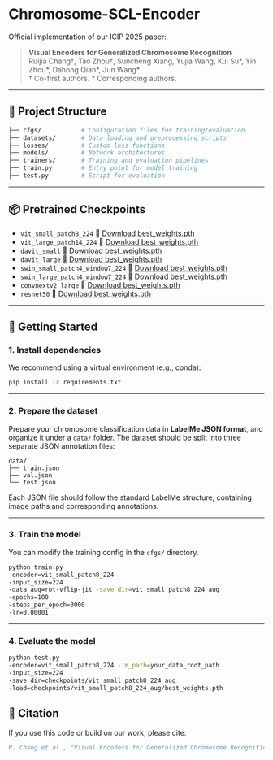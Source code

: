 # Chromosome-SCL-Encoder

Official implementation of our ICIP 2025 paper:

> **Visual Encoders for Generalized Chromosome Recognition**  
> Ruijia Chang†, Tao Zhou†, Suncheng Xiang, Yujia Wang, Kui Su*, Yin Zhou*, Dahong Qian*, Jun Wang*  
> † Co-first authors. * Corresponding authors.

---

## 📂 Project Structure

```bash
├── cfgs/           # Configuration files for training/evaluation
├── datasets/       # Data loading and preprocessing scripts
├── losses/         # Custom loss functions
├── models/         # Network architectures
├── trainers/       # Training and evaluation pipelines
├── train.py        # Entry point for model training
├── test.py         # Script for evaluation
````
---

## 📦 Pretrained Checkpoints

* `vit_small_patch8_224` 
  🔗 [Download best\_weights.pth](https://drive.google.com/drive/folders/119DsFWtH2I0XKpQS58VDzTxQMmaBFKyS)
* `vit_large_patch14_224` 
  🔗 [Download best\_weights.pth](https://drive.google.com/drive/folders/1czzbnQAmyfm0Vmne43T-qHltJq_9t8_b)
* `davit_small` 
  🔗 [Download best\_weights.pth](https://drive.google.com/drive/folders/1_BItztBrBIRmAe0wJIAmDID3jiHNExvy)
* `davit_large` 
  🔗 [Download best\_weights.pth](https://drive.google.com/drive/folders/1zb5RhXRP-POwGiypDMIAlzllfIly40Pl)
* `swin_small_patch4_window7_224` 
  🔗 [Download best\_weights.pth](https://drive.google.com/drive/folders/1TWL7FMCElxFFHKoAG_dk7UQ-zf1XZiLP)
* `swin_large_patch4_window7_224` 
  🔗 [Download best\_weights.pth](https://drive.google.com/drive/folders/1kt5YKHqtBd4R_BW74y5MXLmrUTb8N5UN)
* `convnextv2_large` 
  🔗 [Download best\_weights.pth](https://drive.google.com/drive/folders/1bmNrq2JgQMzccEgdo3nVNALL49y5qrFq)
* `resnet50` 
  🔗 [Download best\_weights.pth](https://drive.google.com/drive/folders/13l_2QI9EMfyaX9qPbalUhzjLme-AViSg)
---


## 🚀 Getting Started

### 1. Install dependencies

We recommend using a virtual environment (e.g., conda):

```bash
pip install -r requirements.txt
```
---

### 2. Prepare the dataset

Prepare your chromosome classification data in **LabelMe JSON format**, and organize it under a `data/` folder.
The dataset should be split into three separate JSON annotation files:

```
data/
├── train.json
├── val.json
└── test.json
```

Each JSON file should follow the standard LabelMe structure, containing image paths and corresponding annotations.

---

### 3. Train the model

You can modify the training config in the `cfgs/` directory.

```bash
python train.py 
-encoder=vit_small_patch8_224 
-input_size=224 
-data_aug=rot-vflip-jit -save_dir=vit_small_patch8_224_aug  
-epochs=100 
-steps_per_epoch=3000 
-lr=0.00001 
```

---

### 4. Evaluate the model

```bash
python test.py 
-encoder=vit_small_patch8_224 -im_path=your_data_root_path 
-input_size=224 
-save_dir=checkpoints/vit_small_patch8_224_aug
-load=checkpoints/vit_small_patch8_224_aug/best_weights.pth
```

## 📄 Citation

If you use this code or build on our work, please cite:

```bibtex
R. Chang et al., "Visual Encoders for Generalized Chromosome Recognition," 2025 IEEE International Conference on Image Processing (ICIP), Anchorage, AK, USA, 2025, pp. 1444-1449, doi: 10.1109/ICIP55913.2025.11084686. 

```

